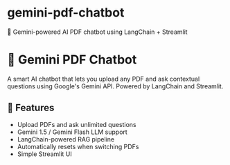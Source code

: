 # gemini-pdf-chatbot
💬 Gemini-powered AI PDF chatbot using LangChain + Streamlit
# 📄 Gemini PDF Chatbot

A smart AI chatbot that lets you upload any PDF and ask contextual questions using Google's Gemini API. Powered by LangChain and Streamlit.

## 🔧 Features

- Upload PDFs and ask unlimited questions
- Gemini 1.5 / Gemini Flash LLM support
- LangChain-powered RAG pipeline
- Automatically resets when switching PDFs
- Simple Streamlit UI
